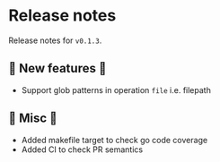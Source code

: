 # Release notes

Release notes for `v0.1.3`.


## 💫 New features 💫

- Support glob patterns in operation `file` i.e. filepath

## 🎸 Misc 🎸

- Added makefile target to check go code coverage
- Added CI to check PR semantics